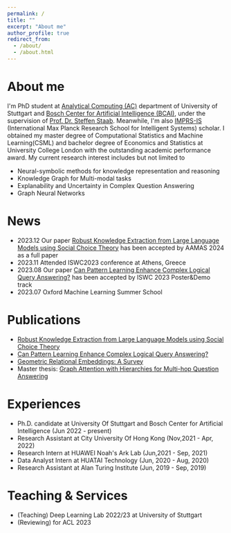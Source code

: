 ```yaml
---
permalink: /
title: ""
excerpt: "About me"
author_profile: true
redirect_from: 
  - /about/
  - /about.html
---
```


# About me
I'm PhD student at [Analytical Computing (AC)](https://www.ipvs.uni-stuttgart.de/departments/ac/) department of University of Stuttgart and [Bosch Center for Artificial Intelligence (BCAI)](https://www.bosch-ai.com), under the supervision of [Prof. Dr. Steffen Staab](https://scholar.google.com/citations?user=QvpcUn8AAAAJ&hl=en). Meanwhile, I'm also [IMPRS-IS](https://imprs.is.mpg.de) (International Max Planck Research School for Intelligent Systems) scholar. I obtained my master degree of Computational Statistics and Machine Learning(CSML) and bachelor degree of Economics and Statistics at University College London with the outstanding academic performance award. My current research interest includes but not limited to 
- Neural-symbolic methods for knowledge representation and reasoning
- Knowledge Graph for Multi-modal tasks
- Explanability and Uncertainty in Complex Question Answering
- Graph Neural Networks

# News
- 2023.12 Our paper [Robust Knowledge Extraction from Large Language Models using Social Choice Theory](https://arxiv.org/abs/2312.14877) has been accepted by AAMAS 2024 as a full paper
- 2023.11 Attended ISWC2023 conference at Athens, Greece
- 2023.08 Our paper [Can Pattern Learning Enhance Complex Logical Query Answering?](https://ceur-ws.org/Vol-3632/ISWC2023_paper_463.pdf) has been accepted by ISWC 2023 Poster&Demo track 
- 2023.07 Oxford Machine Learning Summer School
  
<!-- ## News -->
# Publications
- [Robust Knowledge Extraction from Large Language Models using Social Choice Theory](https://arxiv.org/abs/2312.14877)
- [Can Pattern Learning Enhance Complex Logical Query Answering?](https://ceur-ws.org/Vol-3632/ISWC2023_paper_463.pdf)
- [Geometric Relational Embeddings: A Survey](https://arxiv.org/abs/2304.11949)
- Master thesis: [Graph Attention with Hierarchies for Multi-hop Question Answering](https://arxiv.org/abs/2301.11792)

# Experiences
- Ph.D. candidate at University Of Stuttgart and Bosch Center for Artificial Intelligence (Jun 2022 - present)
- Research Assistant at City University Of Hong Kong (Nov,2021 - Apr, 2022)
- Research Intern at HUAWEI Noah's Ark Lab (Jun,2021 - Sep, 2021)
- Data Analyst Intern at HUATAI Technology (Jun, 2020 - Aug, 2020)
- Research Assistant at Alan Turing Institute (Jun, 2019 - Sep, 2019)

# Teaching & Services
- (Teaching) Deep Learning Lab 2022/23 at University of Stuttgart
- (Reviewing) for ACL 2023
